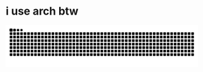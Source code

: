 # i use arch btw

<picture>
  <source media="(prefers-color-scheme: dark)" srcset="https://raw.githubusercontent.com/koftamainee/koftamainee/output/github-contribution-grid-snake-dark.svg">
  <source media="(prefers-color-scheme: light)" srcset="https://raw.githubusercontent.com/platane/koftamainee/koftamainee/github-contribution-grid-snake.svg">
  <img alt="github contribution grid snake animation" src="https://raw.githubusercontent.com/koftamainee/koftamainee/output/github-contribution-grid-snake.svg">
</picture>
